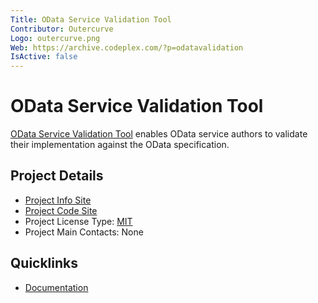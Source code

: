 ```yaml
---
Title: OData Service Validation Tool
Contributor: Outercurve
Logo: outercurve.png
Web: https://archive.codeplex.com/?p=odatavalidation
IsActive: false
---
```

# OData Service Validation Tool

[OData Service Validation Tool](https://archive.codeplex.com/?p=odatavalidation) enables OData service authors to validate their implementation against the OData specification.

## Project Details

* [Project Info Site](https://archive.codeplex.com/?p=odatavalidation)
* [Project Code Site](https://github.com/OData/ValidationTool)
* Project License Type: [MIT](https://github.com/OData/ValidationTool/blob/master/License.txt)
* Project Main Contacts: None

## Quicklinks

* [Documentation](https://archive.codeplex.com/?p=odatavalidation)
